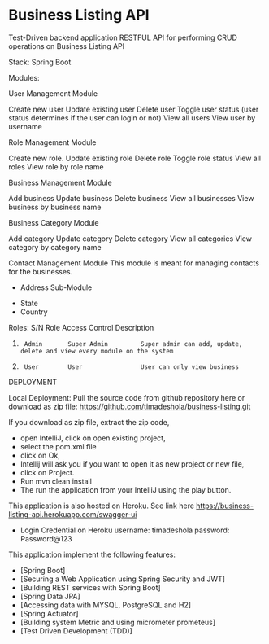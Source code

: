 # Business Listing API
Test-Driven backend application RESTFUL API for performing CRUD operations on Business Listing API

Stack: Spring Boot

Modules:

User Management Module

Create new user
Update existing user
Delete user
Toggle user status (user status determines if the user can login or not)
View all users
View user by username

Role Management Module

Create new role.
Update existing role
Delete role
Toggle role status
View all roles
View role by role name

Business Management Module

Add business
Update business
Delete business
View all businesses
View business by business name


Business Category Module

Add category
Update category
Delete category
View all categories
View category by category name

Contact Management Module
This module is meant for managing contacts for the businesses.
* Address Sub-Module
 - State
 - Country


Roles: 
S/N	    Role	    Access Control      Description

1.      Admin	    Super Admin         Super admin can add, update, delete and view every module on the system
2.      User	    User                User can only view business

DEPLOYMENT

Local Deployment:
Pull the source code from github repository here or download as zip file: https://github.com/timadeshola/business-listing.git

If you download as zip file, extract the zip code, 
* open IntelliJ, click on open existing project, 
* select the pom.xml file 
* click on Ok, 
* Intellij will ask you if you want to open it as new project or new file, 
* click on Project.
* Run mvn clean install
* The run the application from your IntelliJ using the play button.

This application is also hosted on Heroku.
See link here https://business-listing-api.herokuapp.com/swagger-ui

* Login Credential on Heroku
username: timadeshola
password: Password@123

This application implement the following features:

* [Spring Boot]
* [Securing a Web Application using Spring Security and JWT]
* [Building REST services with Spring Boot]
* [Spring Data JPA]
* [Accessing data with MYSQL, PostgreSQL and H2]
* [Spring Actuator]
* [Building system Metric and using micrometer prometeus]
* [Test Driven Development (TDD)]




